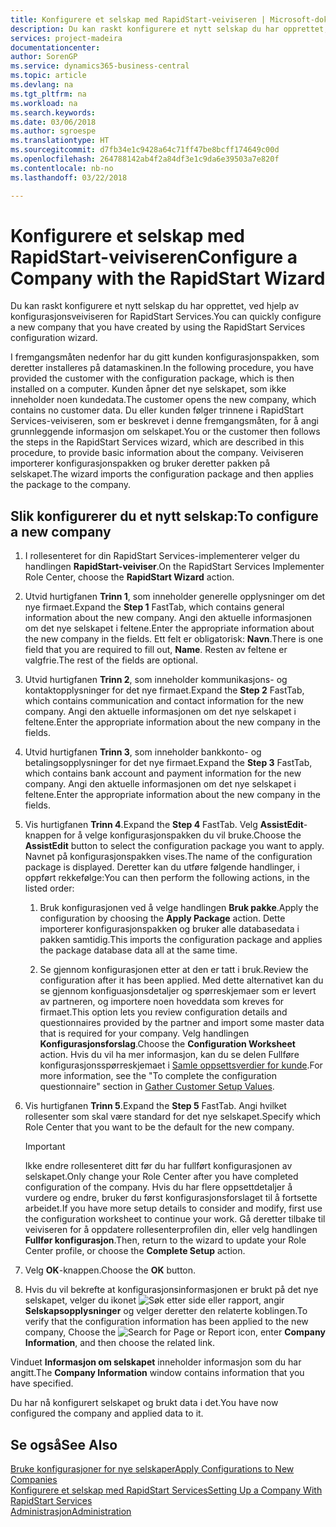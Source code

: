 ```yaml
---
title: Konfigurere et selskap med RapidStart-veiviseren | Microsoft-dokumentasjon
description: Du kan raskt konfigurere et nytt selskap du har opprettet, ved hjelp av konfigurasjonsveiviseren for RapidStart Services.
services: project-madeira
documentationcenter: 
author: SorenGP
ms.service: dynamics365-business-central
ms.topic: article
ms.devlang: na
ms.tgt_pltfrm: na
ms.workload: na
ms.search.keywords: 
ms.date: 03/06/2018
ms.author: sgroespe
ms.translationtype: HT
ms.sourcegitcommit: d7fb34e1c9428a64c71ff47be8bcff174649c00d
ms.openlocfilehash: 264788142ab4f2a84df3e1c9da6e39503a7e820f
ms.contentlocale: nb-no
ms.lasthandoff: 03/22/2018

---
```

# <a name="configure-a-company-with-the-rapidstart-wizard"></a><span data-ttu-id="d2b1f-103">Konfigurere et selskap med RapidStart-veiviseren</span><span class="sxs-lookup"><span data-stu-id="d2b1f-103">Configure a Company with the RapidStart Wizard</span></span>
<span data-ttu-id="d2b1f-104">Du kan raskt konfigurere et nytt selskap du har opprettet, ved hjelp av konfigurasjonsveiviseren for RapidStart Services.</span><span class="sxs-lookup"><span data-stu-id="d2b1f-104">You can quickly configure a new company that you have created by using the RapidStart Services configuration wizard.</span></span>

<span data-ttu-id="d2b1f-105">I fremgangsmåten nedenfor har du gitt kunden konfigurasjonspakken, som deretter installeres på datamaskinen.</span><span class="sxs-lookup"><span data-stu-id="d2b1f-105">In the following procedure, you have provided the customer with the configuration package, which is then installed on a computer.</span></span> <span data-ttu-id="d2b1f-106">Kunden åpner det nye selskapet, som ikke inneholder noen kundedata.</span><span class="sxs-lookup"><span data-stu-id="d2b1f-106">The customer opens the new company, which contains no customer data.</span></span> <span data-ttu-id="d2b1f-107">Du eller kunden følger trinnene i RapidStart Services-veiviseren, som er beskrevet i denne fremgangsmåten, for å angi grunnleggende informasjon om selskapet.</span><span class="sxs-lookup"><span data-stu-id="d2b1f-107">You or the customer then follows the steps in the RapidStart Services wizard, which are described in this procedure, to provide basic information about the company.</span></span> <span data-ttu-id="d2b1f-108">Veiviseren importerer konfigurasjonspakken og bruker deretter pakken på selskapet.</span><span class="sxs-lookup"><span data-stu-id="d2b1f-108">The wizard imports the configuration package and then applies the package to the company.</span></span>  

## <a name="to-configure-a-new-company"></a><span data-ttu-id="d2b1f-109">Slik konfigurerer du et nytt selskap:</span><span class="sxs-lookup"><span data-stu-id="d2b1f-109">To configure a new company</span></span>  
1. <span data-ttu-id="d2b1f-110">I rollesenteret for din RapidStart Services-implementerer velger du handlingen **RapidStart-veiviser**.</span><span class="sxs-lookup"><span data-stu-id="d2b1f-110">On the RapidStart Services Implementer Role Center, choose the **RapidStart Wizard** action.</span></span>  
2. <span data-ttu-id="d2b1f-111">Utvid hurtigfanen **Trinn 1**, som inneholder generelle opplysninger om det nye firmaet.</span><span class="sxs-lookup"><span data-stu-id="d2b1f-111">Expand the **Step 1** FastTab, which contains general information about the new company.</span></span> <span data-ttu-id="d2b1f-112">Angi den aktuelle informasjonen om det nye selskapet i feltene.</span><span class="sxs-lookup"><span data-stu-id="d2b1f-112">Enter the appropriate information about the new company in the fields.</span></span> <span data-ttu-id="d2b1f-113">Ett felt er obligatorisk: **Navn**.</span><span class="sxs-lookup"><span data-stu-id="d2b1f-113">There is one field that you are required to fill out, **Name**.</span></span> <span data-ttu-id="d2b1f-114">Resten av feltene er valgfrie.</span><span class="sxs-lookup"><span data-stu-id="d2b1f-114">The rest of the fields are optional.</span></span>  
3. <span data-ttu-id="d2b1f-115">Utvid hurtigfanen **Trinn 2**, som inneholder kommunikasjons- og kontaktopplysninger for det nye firmaet.</span><span class="sxs-lookup"><span data-stu-id="d2b1f-115">Expand the **Step 2** FastTab, which contains communication and contact information for the new company.</span></span> <span data-ttu-id="d2b1f-116">Angi den aktuelle informasjonen om det nye selskapet i feltene.</span><span class="sxs-lookup"><span data-stu-id="d2b1f-116">Enter the appropriate information about the new company in the fields.</span></span>
4. <span data-ttu-id="d2b1f-117">Utvid hurtigfanen **Trinn 3**, som inneholder bankkonto- og betalingsopplysninger for det nye firmaet.</span><span class="sxs-lookup"><span data-stu-id="d2b1f-117">Expand the **Step 3** FastTab, which contains bank account and payment information for the new company.</span></span> <span data-ttu-id="d2b1f-118">Angi den aktuelle informasjonen om det nye selskapet i feltene.</span><span class="sxs-lookup"><span data-stu-id="d2b1f-118">Enter the appropriate information about the new company in the fields.</span></span>  
5. <span data-ttu-id="d2b1f-119">Vis hurtigfanen **Trinn 4**.</span><span class="sxs-lookup"><span data-stu-id="d2b1f-119">Expand the **Step 4** FastTab.</span></span> <span data-ttu-id="d2b1f-120">Velg **AssistEdit**-knappen for å velge konfigurasjonspakken du vil bruke.</span><span class="sxs-lookup"><span data-stu-id="d2b1f-120">Choose the **AssistEdit** button to select the configuration package you want to apply.</span></span> <span data-ttu-id="d2b1f-121">Navnet på konfigurasjonspakken vises.</span><span class="sxs-lookup"><span data-stu-id="d2b1f-121">The name of the configuration package is displayed.</span></span> <span data-ttu-id="d2b1f-122">Deretter kan du utføre følgende handlinger, i oppført rekkefølge:</span><span class="sxs-lookup"><span data-stu-id="d2b1f-122">You can then perform the following actions, in the listed order:</span></span>  

    1. <span data-ttu-id="d2b1f-123">Bruk konfigurasjonen ved å velge handlingen **Bruk pakke**.</span><span class="sxs-lookup"><span data-stu-id="d2b1f-123">Apply the configuration by choosing the **Apply Package** action.</span></span> <span data-ttu-id="d2b1f-124">Dette importerer konfigurasjonspakken og bruker alle databasedata i pakken samtidig.</span><span class="sxs-lookup"><span data-stu-id="d2b1f-124">This imports the configuration package and applies the package database data all at the same time.</span></span>  

    2. <span data-ttu-id="d2b1f-125">Se gjennom konfigurasjonen etter at den er tatt i bruk.</span><span class="sxs-lookup"><span data-stu-id="d2b1f-125">Review the configuration after it has been applied.</span></span> <span data-ttu-id="d2b1f-126">Med dette alternativet kan du se gjennom konfiguasjonsdetaljer og spørreskjemaer som er levert av partneren, og importere noen hoveddata som kreves for firmaet.</span><span class="sxs-lookup"><span data-stu-id="d2b1f-126">This option lets you review configuration details and questionnaires provided by the partner and import some master data that is required for your company.</span></span> <span data-ttu-id="d2b1f-127">Velg handlingen **Konfigurasjonsforslag**.</span><span class="sxs-lookup"><span data-stu-id="d2b1f-127">Choose the **Configuration Worksheet** action.</span></span> <span data-ttu-id="d2b1f-128">Hvis du vil ha mer informasjon, kan du se delen Fullføre konfigurasjonsspørreskjemaet i [Samle oppsettsverdier for kunde](admin-gather-customer-setup-values.md).</span><span class="sxs-lookup"><span data-stu-id="d2b1f-128">For more information, see the "To complete the configuration questionnaire" section in [Gather Customer Setup Values](admin-gather-customer-setup-values.md).</span></span>  

6. <span data-ttu-id="d2b1f-129">Vis hurtigfanen **Trinn 5**.</span><span class="sxs-lookup"><span data-stu-id="d2b1f-129">Expand the **Step 5** FastTab.</span></span> <span data-ttu-id="d2b1f-130">Angi hvilket rollesenter som skal være standard for det nye selskapet.</span><span class="sxs-lookup"><span data-stu-id="d2b1f-130">Specify which Role Center that you want to be the default for the new company.</span></span>  

    > [!IMPORTANT]  
    >  <span data-ttu-id="d2b1f-131">Ikke endre rollesenteret ditt før du har fullført konfigurasjonen av selskapet.</span><span class="sxs-lookup"><span data-stu-id="d2b1f-131">Only change your Role Center after you have completed configuration of the company.</span></span> <span data-ttu-id="d2b1f-132">Hvis du har flere oppsettdetaljer å vurdere og endre, bruker du først konfigurasjonsforslaget til å fortsette arbeidet.</span><span class="sxs-lookup"><span data-stu-id="d2b1f-132">If you have more setup details to consider and modify, first use the configuration worksheet to continue your work.</span></span> <span data-ttu-id="d2b1f-133">Gå deretter tilbake til veiviseren for å oppdatere rollesenterprofilen din, eller velg handlingen **Fullfør konfigurasjon**.</span><span class="sxs-lookup"><span data-stu-id="d2b1f-133">Then, return to the wizard to update your Role Center profile, or choose the **Complete Setup** action.</span></span>

7. <span data-ttu-id="d2b1f-134">Velg **OK**-knappen.</span><span class="sxs-lookup"><span data-stu-id="d2b1f-134">Choose the **OK** button.</span></span>  
8. <span data-ttu-id="d2b1f-135">Hvis du vil bekrefte at konfigurasjonsinformasjonen er brukt på det nye selskapet, velger du ikonet ![Søk etter side eller rapport](media/ui-search/search_small.png "Søk etter side eller rapport"), angir **Selskapsopplysninger** og velger deretter den relaterte koblingen.</span><span class="sxs-lookup"><span data-stu-id="d2b1f-135">To verify that the configuration information has been applied to the new company, Choose the ![Search for Page or Report](media/ui-search/search_small.png "Search for Page or Report icon") icon, enter **Company Information**, and then choose the related link.</span></span>

<span data-ttu-id="d2b1f-136">Vinduet **Informasjon om selskapet** inneholder informasjon som du har angitt.</span><span class="sxs-lookup"><span data-stu-id="d2b1f-136">The **Company Information** window contains information that you have specified.</span></span>   

<span data-ttu-id="d2b1f-137">Du har nå konfigurert selskapet og brukt data i det.</span><span class="sxs-lookup"><span data-stu-id="d2b1f-137">You have now configured the company and applied data to it.</span></span>  

## <a name="see-also"></a><span data-ttu-id="d2b1f-138">Se også</span><span class="sxs-lookup"><span data-stu-id="d2b1f-138">See Also</span></span>  
[<span data-ttu-id="d2b1f-139">Bruke konfigurasjoner for nye selskaper</span><span class="sxs-lookup"><span data-stu-id="d2b1f-139">Apply Configurations to New Companies</span></span>](admin-apply-configuration-to-new-companies.md)  
[<span data-ttu-id="d2b1f-140">Konfigurere et selskap med RapidStart Services</span><span class="sxs-lookup"><span data-stu-id="d2b1f-140">Setting Up a Company With RapidStart Services</span></span>](admin-set-up-a-company-with-rapidstart.md)  
[<span data-ttu-id="d2b1f-141">Administrasjon</span><span class="sxs-lookup"><span data-stu-id="d2b1f-141">Administration</span></span>](admin-setup-and-administration.md)

